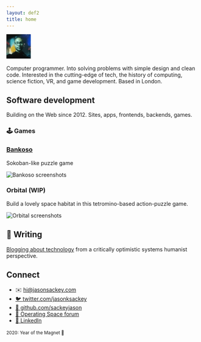```yaml
---
layout: def2
title: home
---
```


<img src="./img/me.png" alt="" class="avatar" width="64" height="auto">

Computer programmer. Into solving problems with simple design and clean code. Interested in the cutting-edge of tech, the history of computing, science fiction, VR, and game development. Based in London.

## Software development

Building on the Web since 2012. Sites, apps, frontends, backends, games.

### 🕹️ Games

<div class="games">
  <div class="game">
    <h3><a href="https://github.com/sackeyjason/bankoso/">Bankoso</a></h3>
    <p>Sokoban-like puzzle game</p>
    <p><img src="https://sackeyjason.github.io/bankoso/screenshots.png" alt="Bankoso screenshots"></p>
  </div>
  <div class="game">
    <h3>Orbital (WIP)</h3>
    <p>Build a lovely space habitat in this tetromino-based action-puzzle game.</p>
    <p><img src="https://sackeyjason.github.io/homepage/img/orbital-screenshots.png" alt="Orbital screenshots"></p>
  </div>
</div>

## 📝 Writing

[Blogging about technology](https://overflow.space) from a critically optimistic systems humanist perspective.

## Connect

- ✉️ hi@jasonsackey.com
- [🐦 <span class="red">twitter.com</span>/jasonksackey][tw]
- [🐙 <span class="red">github.com</span>/sackeyjason][gh]
- [🚀 Operating Space forum](https://operatingspace.net)
- [🏢 LinkedIn](https://www.linkedin.com/in/jason-sackey-8998aa5a/)

[tw]: https://twitter.com/jasonksackey
[gh]: https://github.com/sackeyjason

<small>2020: Year of the Magnet 🧲</small>
